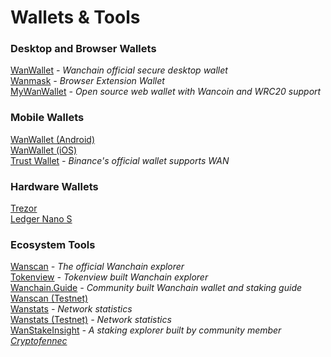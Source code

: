 # Wallets & Tools

### Desktop and Browser Wallets  
[WanWallet](https://github.com/wanchain/wan-wallet-desktop/releases) *- Wanchain official secure desktop wallet*  
[Wanmask](https://wanmask.io/)  *- Browser Extension Wallet*  
[MyWanWallet](https://mywanwallet.nl/) *- Open source web wallet with Wancoin and WRC20 support*  

### Mobile Wallets
[WanWallet (Android)](https://play.google.com/store/apps/details?id=com.wanchain.WanWallet)  
[WanWallet (iOS)](https://apps.apple.com/us/app/wanwallet/id1477039507)  
[Trust Wallet](https://trustwallet.com/) *- Binance's official wallet supports WAN*  

### Hardware Wallets  
[Trezor](https://trezor.io/)  
[Ledger Nano S](https://www.ledger.com/products/ledger-nano-s)

### Ecosystem Tools    
[Wanscan](https://www.wanscan.org/) *- The official Wanchain explorer*    
[Tokenview](https://wan.tokenview.com/en/) *- Tokenview built Wanchain explorer*     
[Wanchain.Guide](http://wanchain.guide/) *- Community built Wanchain wallet and staking guide*   
[Wanscan (Testnet)](http://testnet.wanscan.org/)   
[Wanstats](http://wanstats.io/) *- Network statistics*    
[Wanstats (Testnet)](http://testnet.wanstats.io/) *- Network statistics*    
[WanStakeInsight](https://www.wanstakeinsight.com) *- A staking explorer built by community member [Cryptofennec](https://www.cryptofennec.com/)*

